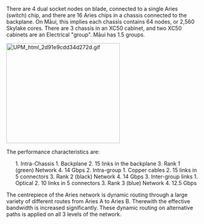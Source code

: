 There are 4 dual socket nodes on blade, connected to a single Aries
(switch) chip, and there are 16 Aries chips in a chassis connected to
the backplane. On Māui, this implies each chassis contains 64 nodes, or
2,560 Skylake cores. There are 3 chassis in an XC50 cabinet, and two
XC50 cabinets are an Electrical "group". Māui has 1.5 groups.

<img src="mkdocs/includes/images/UPM_html_2d91e9cdd34d272d.gif" alt="UPM_html_2d91e9cdd34d272d.gif" width="298" height="263" />

The performance characteristics are:

<ol>
1.  Intra-Chassis
    1.  Backplane
    2.  15 links in the backplane
    3.  Rank 1 (green) Network
    4.  14 Gbps
2.  Intra-group
    1.  Copper cables
    2.  15 links in 5 connectors
    3.  Rank 2 (black) Network
    4.  14 Gbps
3.  Inter-group links
    1.  Optical
    2.  10 links in 5 connectors
    3.  Rank 3 (blue) Network
    4.  12.5 Gbps

</ol>
The centrepiece of the Aries network is dynamic routing through a large
variety of different routes from Aries A to Aries B. Therewith the
effective bandwidth is increased significantly. These dynamic routing on
alternative paths is applied on all 3 levels of the network.
